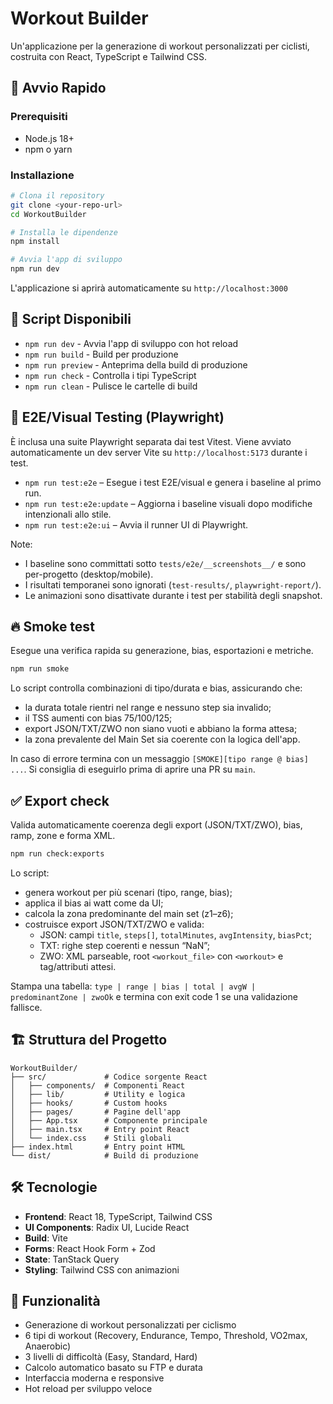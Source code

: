 # Workout Builder

Un'applicazione per la generazione di workout personalizzati per ciclisti, costruita con React, TypeScript e Tailwind CSS.

## 🚀 Avvio Rapido

### Prerequisiti

- Node.js 18+
- npm o yarn

### Installazione

```bash
# Clona il repository
git clone <your-repo-url>
cd WorkoutBuilder

# Installa le dipendenze
npm install

# Avvia l'app di sviluppo
npm run dev
```

L'applicazione si aprirà automaticamente su `http://localhost:3000`

## 📝 Script Disponibili

- `npm run dev` - Avvia l'app di sviluppo con hot reload
- `npm run build` - Build per produzione
- `npm run preview` - Anteprima della build di produzione
- `npm run check` - Controlla i tipi TypeScript
- `npm run clean` - Pulisce le cartelle di build

## 🧪 E2E/Visual Testing (Playwright)

È inclusa una suite Playwright separata dai test Vitest. Viene avviato automaticamente un dev server Vite su `http://localhost:5173` durante i test.

- `npm run test:e2e` – Esegue i test E2E/visual e genera i baseline al primo run.
- `npm run test:e2e:update` – Aggiorna i baseline visuali dopo modifiche intenzionali allo stile.
- `npm run test:e2e:ui` – Avvia il runner UI di Playwright.

Note:
- I baseline sono committati sotto `tests/e2e/__screenshots__/` e sono per-progetto (desktop/mobile).
- I risultati temporanei sono ignorati (`test-results/`, `playwright-report/`).
- Le animazioni sono disattivate durante i test per stabilità degli snapshot.

## 🔥 Smoke test

Esegue una verifica rapida su generazione, bias, esportazioni e metriche.

```bash
npm run smoke
```

Lo script controlla combinazioni di tipo/durata e bias, assicurando che:
- la durata totale rientri nel range e nessuno step sia invalido;
- il TSS aumenti con bias 75/100/125;
- export JSON/TXT/ZWO non siano vuoti e abbiano la forma attesa;
- la zona prevalente del Main Set sia coerente con la logica dell'app.

In caso di errore termina con un messaggio `[SMOKE][tipo range @ bias] ...`.
Si consiglia di eseguirlo prima di aprire una PR su `main`.

## ✅ Export check

Valida automaticamente coerenza degli export (JSON/TXT/ZWO), bias, ramp, zone e forma XML.

```bash
npm run check:exports
```

Lo script:
- genera workout per più scenari (tipo, range, bias);
- applica il bias ai watt come da UI;
- calcola la zona predominante del main set (z1–z6);
- costruisce export JSON/TXT/ZWO e valida:
  - JSON: campi `title`, `steps[]`, `totalMinutes`, `avgIntensity`, `biasPct`;
  - TXT: righe step coerenti e nessun “NaN”;
  - ZWO: XML parseable, root `<workout_file>` con `<workout>` e tag/attributi attesi.

Stampa una tabella: `type | range | bias | total | avgW | predominantZone | zwoOk` e termina con exit code 1 se una validazione fallisce.

## 🏗️ Struttura del Progetto

```
WorkoutBuilder/
├── src/             # Codice sorgente React
│   ├── components/  # Componenti React
│   ├── lib/         # Utility e logica
│   ├── hooks/       # Custom hooks
│   ├── pages/       # Pagine dell'app
│   ├── App.tsx      # Componente principale
│   ├── main.tsx     # Entry point React
│   └── index.css    # Stili globali
├── index.html       # Entry point HTML
└── dist/            # Build di produzione
```

## 🛠️ Tecnologie

- **Frontend**: React 18, TypeScript, Tailwind CSS
- **UI Components**: Radix UI, Lucide React
- **Build**: Vite
- **Forms**: React Hook Form + Zod
- **State**: TanStack Query
- **Styling**: Tailwind CSS con animazioni

## 📱 Funzionalità

- Generazione di workout personalizzati per ciclismo
- 6 tipi di workout (Recovery, Endurance, Tempo, Threshold, VO2max, Anaerobic)
- 3 livelli di difficoltà (Easy, Standard, Hard)
- Calcolo automatico basato su FTP e durata
- Interfaccia moderna e responsive
- Hot reload per sviluppo veloce
